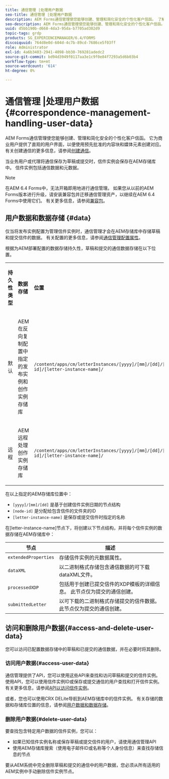 ```yaml
---
title: 通信管理 |处理用户数据
seo-title: 通信管理 |处理用户数据
description: AEM Forms通信管理使您能够创建、管理和简化安全的个性化客户信函。 了解如何在AEM存储库中配置存储草稿和提交信件的数据，访问存储的数据，以及删除存储的数据。
seo-description: AEM Forms通信管理使您能够创建、管理和简化安全的个性化客户信函。 了解如何在AEM存储库中配置存储草稿和提交信件的数据，访问存储的数据，以及删除存储的数据。
uuid: d5bb190b-d668-4da3-95da-b7705ad302d9
topic-tags: grdp
products: SG_EXPERIENCEMANAGER/6.4/FORMS
discoiquuid: 764d8e0d-604d-4c7b-89cd-7686ce5f03ff
role: Administrator
exl-id: 4a6b3403-2941-4098-bb30-769281adedc2
source-git-commit: bd94d3949f0117aa3e1c9f0e84f7293a5d6b03b4
workflow-type: tm+mt
source-wordcount: '614'
ht-degree: 0%

---
```


# 通信管理 |处理用户数据{#correspondence-management-handling-user-data}

AEM Forms通信管理使您能够创建、管理和简化安全的个性化客户信函。 它为商业用户提供了直观的用户界面，以便使用预先批准的内容块和媒体元素创建对应。 有关创建通信的更多信息，请参阅[创建通信](/help/forms/using/create-correspondence.md)。

当业务用户或代理将通信保存为草稿或提交时，信件实例会保存在AEM存储库中。 信件实例包括通信数据和元数据。

>[!NOTE]
>
>在AEM 6.4 Forms中，无法开箱即用地进行通信管理。 如果您从以前的AEM Forms版本进行升级，请安装兼容包并迁移通信管理资产，以继续在AEM 6.4 Forms中使用它们。 有关更多信息，请参阅[兼容包](/help/forms/using/compatibility-package.md)。

## 用户数据和数据存储 {#data}

仅当将发布实例配置为管理信件实例时，通信管理才会在AEM存储库中存储草稿和提交信件的数据。 有关配置的更多信息，请参阅[通信管理配置属性](/help/forms/using/cm-configuration-properties.md)。

根据为AEM部署配置的数据存储持久性，草稿和提交的通信数据存储在以下位置。

<table> 
 <tbody>
  <tr>
   <td><p><strong>持久性类型</strong></p> </td> 
   <td><p><strong>数据存储</strong></p> </td> 
   <td><p><strong>位置</strong></p> </td> 
  </tr>
  <tr>
   <td><p>默认</p> </td> 
   <td><p>AEM在反向复制配置中指定的发布实例和创作实例存储库</p> </td> 
   <td><p><code>/content/apps/cm/letterInstances/[yyyy]/[mm]/[dd]/[node-id]/[letter-instance-name]/</code> </p> </td> 
  </tr>
  <tr>
   <td><p>远程</p> </td> 
   <td><p>AEM远程处理创作实例存储库</p> </td> 
   <td><p><code>/content/apps/cm/letterInstances/[yyyy]/[mm]/[dd]/[node-id]/[letter-instance-name]/</code></p> </td> 
  </tr>
 </tbody>
</table>

在以上指定的AEM存储库位置中：

* `[yyyy]/[mm]/[dd]` 是基于创建信件实例日期的节点结构
* `[node-id]` 是分配给包含信件的文件夹的ID
* `[letter-instance-name]` 是保存或提交信件时指定的名称

在[letter-instance-name]节点下，将创建以下节点结构，并将每个信件实例的数据存储在AEM存储库中：

| 节点 | 描述 |
|---|---|
| `extendedProperties` | 存储信件实例的元数据属性。 |
| `dataXML` | 以二进制格式存储包含通信数据的可下载dataXML文件。 |
| `processedXDP` | 包括用于创建已提交信件的XDP模板的详细信息。 此节点仅为提交的通信创建。 |
| `submittedLetter` | 以可下载的二进制格式存储提交的信件数据。 此节点仅为提交的通信创建。 |

## 访问和删除用户数据{#access-and-delete-user-data}

您可以访问已配置数据存储中的草稿和已提交的通信数据，并在必要时将其删除。

### 访问用户数据{#access-user-data}

通信管理提供了API，您可以使用这些API来查找和访问草稿和提交的信件实例。 使用API，您可以使用信件实例ID或保存或提交通信的用户查找和打开信件实例。 有关更多信息，请参阅[API以访问信件实例](/help/forms/using/cm-apis-to-access-letter-instances.md)。

或者，您也可以使用CRX DELite导航到AEM存储库中的信件实例。 有关存储的数据和存储库位置的信息，请参阅[用户数据和数据存储](/help/forms/using/correspondence-management-handling-user-data.md#data)。

### 删除用户数据{#delete-user-data}

要查找包含特定用户数据的信件实例，您可以：

* 如果已知信件实例名称或保存草稿或提交信件的用户，请使用通信管理API
* 使用AEM存储库搜索（使用电子邮件ID或名称等个人身份信息）来查找存储信息的节点

要从AEM系统中完全删除草稿和提交的通信中的用户数据，您必须从所有适用的AEM实例中手动删除信件实例节点。
